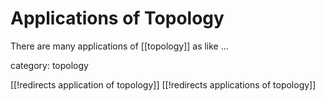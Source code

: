 
# Applications of Topology

There are many applications of [[topology]] as like ...


category: topology

[[!redirects application of topology]]
[[!redirects applications of topology]]
